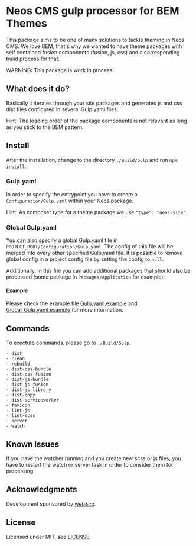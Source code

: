 # Neos CMS gulp processor for BEM Themes

This package aims to be one of many solutions to tackle theming in Neos CMS. We love BEM, that's why we wanted to have theme packages with self contained fusion components (fusion, js, css) and a corresponding build process for that.

WARNING: This package is work in process!

## What does it do?

Basically it iterates through your site packages and generates js and css dist files configured in several Gulp.yaml files.

Hint: The loading order of the package components is not relevant as long as you stick to the BEM pattern.

## Install

After the installation, change to the directory `./Build/Gulp` and run `npm install`. 

### Gulp.yaml

In order to specify the entrypoint you have to create a `Configuration/Gulp.yaml` within your Neos package.

Hint: As composer type for a theme package we use `"type": "neos-site"`.

### Global Gulp.yaml
You can also specify a global Gulp.yaml file in `PROJECT_ROOT/Configuration/Gulp.yaml`. The config of this file will be merged into every other specified Gulp.yaml file. It is possible to remove global config in a project config file by setting the  config to `null`.

Additionally, in this file you can add additional packages that should also be processed (some package in `Packages/Application` for example).

#### Example 

Please check the example file [Gulp.yaml.example](Gulp.yaml.example) and [Global_Gulp.yaml.example](Global_Gulp.yaml.example) for more information.

## Commands

To exectute commands, please go to `./Build/Gulp`.
```
- dist
- clean
- rebuild
- dist-css-bundle
- dist-css-fusion
- dist-js-bundle
- dist-js-fusion
- dist-js-library
- dist-copy
- dist-serviceworker
- favicon
- lint-js
- lint-scss
- server
- watch
```

Known issues
------------
If you have the watcher running and you create new scss or js files, you have to restart the watch or server task in order to consider them for processing. 

Acknowledgments
---------------

Development sponsored by [web&co](http://webandco.com).

License
----------
Licensed under MIT, see [LICENSE](LICENSE)
